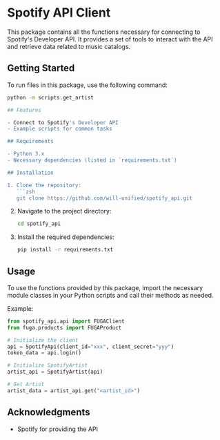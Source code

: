 # Spotify API Client

This package contains all the functions necessary for connecting to Spotify's Developer API. It provides a set of tools to interact with the API and retrieve data related to music catalogs.

## Getting Started

To run files in this package, use the following command:

````zsh
python -m scripts.get_artist

## Features

- Connect to Spotify's Developer API
- Example scripts for common tasks

## Requirements

- Python 3.x
- Necessary dependencies (listed in `requirements.txt`)

## Installation

1. Clone the repository:
   ```zsh
   git clone https://github.com/will-unified/spotify_api.git
````

2. Navigate to the project directory:
   ```zsh
   cd spotify_api
   ```
3. Install the required dependencies:
   ```zsh
   pip install -r requirements.txt
   ```

## Usage

To use the functions provided by this package, import the necessary module classes in your Python scripts and call their methods as needed.

Example:

```python
from spotify_api.api import FUGAClient
from fuga.products import FUGAProduct

# Initialize the client
api = SpotifyApi(client_id="xxx", client_secret="yyy")
token_data = api.login()

# Initialize SpotifyArtist
artist_api = SpotifyArtist(api)

# Get Artist
artist_data = artist_api.get("<artist_id>")
```

## Acknowledgments

- Spotify for providing the API
